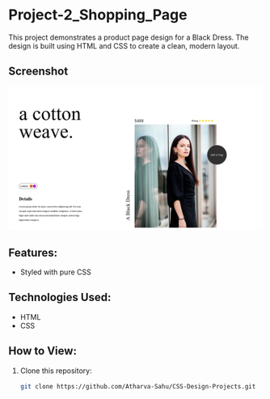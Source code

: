 # Project-2_Shopping_Page

This project demonstrates a product page design for a Black Dress. The design is built using HTML and CSS to create a clean, modern layout.

## Screenshot
![Project Screenshot](./Shopping_Page.png)

## Features:

- Styled with pure CSS

## Technologies Used:
- HTML
- CSS

## How to View:
1. Clone this repository:
   ```bash
   git clone https://github.com/Atharva-Sahu/CSS-Design-Projects.git
